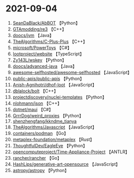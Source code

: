 # 2021-09-04

1. [SeanDaBlack/AbBOT](https://github.com/SeanDaBlack/AbBOT) 【Python】
2. [GTAmodding/re3](https://github.com/GTAmodding/re3) 【C++】
3. [doocs/jvm](https://github.com/doocs/jvm) 【Java】
4. [TheAlgorithms/C-Plus-Plus](https://github.com/TheAlgorithms/C-Plus-Plus) 【C++】
5. [microsoft/PowerToys](https://github.com/microsoft/PowerToys) 【C#】
6. [lootproject/website](https://github.com/lootproject/website) 【TypeScript】
7. [Zy143L/wskey](https://github.com/Zy143L/wskey) 【Python】
8. [doocs/advanced-java](https://github.com/doocs/advanced-java) 【Java】
9. [awesome-selfhosted/awesome-selfhosted](https://github.com/awesome-selfhosted/awesome-selfhosted) 【JavaScript】
10. [public-apis/public-apis](https://github.com/public-apis/public-apis) 【Python】
11. [Anish-Agnihotri/dhof-loot](https://github.com/Anish-Agnihotri/dhof-loot) 【JavaScript】
12. [dblalock/bolt](https://github.com/dblalock/bolt) 【C++】
13. [projectdiscovery/nuclei-templates](https://github.com/projectdiscovery/nuclei-templates) 【Python】
14. [nlohmann/json](https://github.com/nlohmann/json) 【C++】
15. [dotnet/maui](https://github.com/dotnet/maui) 【C#】
16. [GrrrDog/weird_proxies](https://github.com/GrrrDog/weird_proxies) 【Python】
17. [shenzhengfang/kkndme_tianya](https://github.com/shenzhengfang/kkndme_tianya) 
18. [TheAlgorithms/Javascript](https://github.com/TheAlgorithms/Javascript) 【JavaScript】
19. [containers/podman](https://github.com/containers/podman) 【Go】
20. [metaplex-foundation/metaplex](https://github.com/metaplex-foundation/metaplex) 【Rust】
21. [ThoughtfulDev/EagleEye](https://github.com/ThoughtfulDev/EagleEye) 【Python】
22. [opencomputeproject/Time-Appliance-Project](https://github.com/opencomputeproject/Time-Appliance-Project) 【ANTLR】
23. [rancher/rancher](https://github.com/rancher/rancher) 【Go】
24. [HashLips/generative-art-opensource](https://github.com/HashLips/generative-art-opensource) 【JavaScript】
25. [astropy/astropy](https://github.com/astropy/astropy) 【Python】
